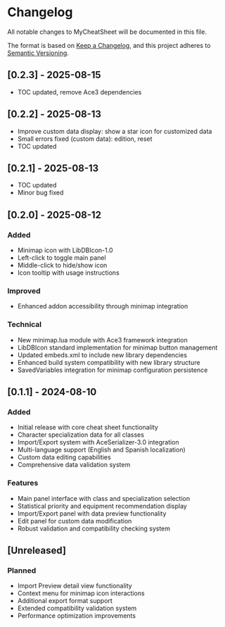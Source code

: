 # Changelog

All notable changes to MyCheatSheet will be documented in this file.

The format is based on [Keep a Changelog](https://keepachangelog.com/en/1.0.0/),
and this project adheres to [Semantic Versioning](https://semver.org/spec/v2.0.0.html).

## [0.2.3] - 2025-08-15
- TOC updated, remove Ace3 dependencies

## [0.2.2] - 2025-08-13
- Improve custom data display: show a star icon for customized data
- Small errors fixed (custom data): edition, reset
- TOC updated

## [0.2.1] - 2025-08-13
- TOC updated
- Minor bug fixed

## [0.2.0] - 2025-08-12

### Added
- Minimap icon with LibDBIcon-1.0
- Left-click to toggle main panel
- Middle-click to hide/show icon
- Icon tooltip with usage instructions

### Improved
- Enhanced addon accessibility through minimap integration

### Technical
- New minimap.lua module with Ace3 framework integration
- LibDBIcon standard implementation for minimap button management
- Updated embeds.xml to include new library dependencies
- Enhanced build system compatibility with new library structure
- SavedVariables integration for minimap configuration persistence

## [0.1.1] - 2024-08-10

### Added
- Initial release with core cheat sheet functionality
- Character specialization data for all classes
- Import/Export system with AceSerializer-3.0 integration
- Multi-language support (English and Spanish localization)
- Custom data editing capabilities
- Comprehensive data validation system

### Features
- Main panel interface with class and specialization selection
- Statistical priority and equipment recommendation display
- Import/Export panel with data preview functionality
- Edit panel for custom data modification
- Robust validation and compatibility checking system

## [Unreleased]

### Planned
- Import Preview detail view functionality
- Context menu for minimap icon interactions
- Additional export format support
- Extended compatibility validation system
- Performance optimization improvements
